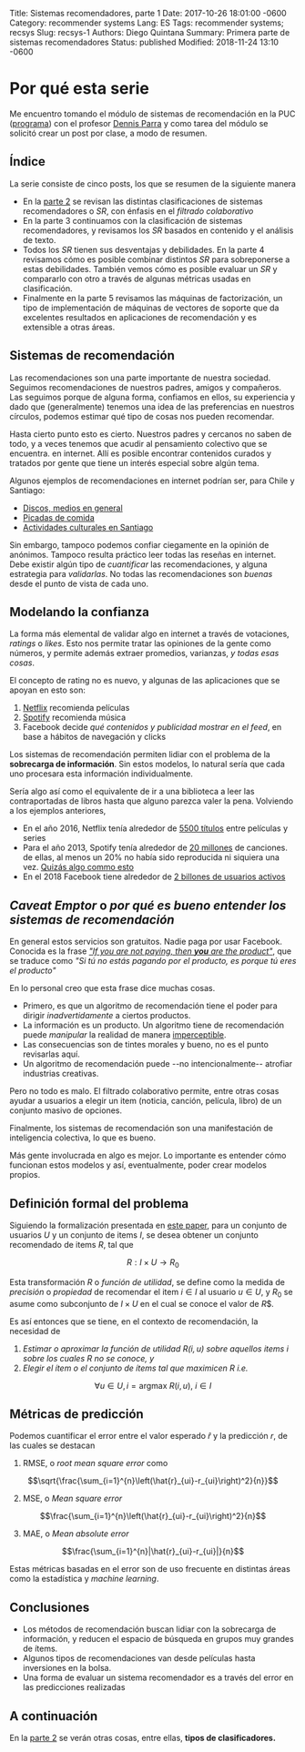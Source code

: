 Title: Sistemas recomendadores, parte 1
Date: 2017-10-26 18:01:00 -0600
Category: recommender systems
Lang: ES
Tags: recommender systems; recsys
Slug: recsys-1
Authors: Diego Quintana
Summary: Primera parte de sistemas recomendadores
Status: published
Modified: 2018-11-24 13:10 -0600

# Por qué esta serie

Me encuentro tomando el módulo de sistemas de recomendación en la PUC
([programa](https://educacionprofesional.ing.uc.cl/?diplomado=diplomado-big-data))
con el profesor [Dennis Parra](http://dparra.sitios.ing.uc.cl/) y como tarea del
 módulo se solicitó crear un post por clase, a modo de resumen.

## Índice

La serie consiste de cinco posts, los que se resumen de la siguiente manera

- En la [parte 2]({filename}/blog/sysrec-2.md) se revisan las distintas
  clasificaciones de sistemas recomendadores o _SR_, con énfasis en el _filtrado colaborativo_
- En la parte 3 continuamos con la clasificación
  de sistemas recomendadores, y revisamos los _SR_ basados en contenido y el análisis de texto.
- Todos los _SR_ tienen sus desventajas y debilidades. En la parte 4
  revisamos cómo es posible combinar distintos _SR_ para sobreponerse a estas
  debilidades. También vemos cómo es posible evaluar un _SR_ y compararlo con
  otro a través de algunas métricas usadas en clasificación.
- Finalmente en la parte 5 revisamos las máquinas
  de factorización, un tipo de implementación de máquinas de vectores de
  soporte que da excelentes resultados en aplicaciones de recomendación y es extensible a otras áreas.

## Sistemas de recomendación

Las recomendaciones son una parte importante de nuestra sociedad.
Seguimos recomendaciones de nuestros padres, amigos y compañeros. Las
seguimos porque de alguna forma, confiamos en ellos, su experiencia y
dado que (generalmente) tenemos una idea de las preferencias en nuestros
círculos, podemos estimar qué tipo de cosas nos pueden recomendar.

Hasta cierto punto esto es cierto. Nuestros padres y cercanos no saben
de todo, y a veces tenemos que acudir al pensamiento colectivo que se encuentra.
en internet. Allí es posible encontrar contenidos curados y tratados por
gente que tiene un interés especial sobre algún tema.

Algunos ejemplos de recomendaciones en internet podrían ser, para Chile y Santiago:

- [Discos, medios en general](http://www.paniko.cl/)
- [Picadas de comida](https://elpicadista.cl/)
- [Actividades culturales en Santiago](http://estoy.cl/)

Sin embargo, tampoco podemos confiar ciegamente en la opinión de anónimos. Tampoco
resulta práctico leer todas las reseñas en internet. Debe existir algún tipo de
_cuantificar_ las recomendaciones, y alguna estrategia para _validarlas_. 
No todas las recomendaciones son _buenas_ desde el punto de vista de cada uno.

## Modelando la confianza

La forma más elemental de validar algo en internet a través de votaciones, _ratings_
o _likes_. Esto nos permite tratar las opiniones de la gente como números, y permite
además extraer promedios, varianzas, _y todas esas cosas_.

El concepto de rating no es nuevo, y algunas de las aplicaciones que se apoyan en esto
son:

1.  [Netflix](http://netflix.com/) recomienda películas
2.  [Spotify](https://mubi.com/) recomienda música
3.  Facebook decide _qué contenidos y publicidad mostrar en el feed_,
     en base a hábitos de navegación y clicks


Los sistemas de recomendación permiten lidiar con el problema de la **sobrecarga de información**.
Sin estos modelos, lo natural sería que cada uno procesara esta información individualmente.

Sería algo así como el equivalente de ir a una biblioteca a leer las
contraportadas de libros hasta que alguno parezca valer la pena. Volviendo a los ejemplos
anteriores,

- En el año 2016, Netflix tenía alrededor de [5500 títulos](http://time.com/4272360/the-number-of-movies-on-netflix-is-dropping-fast/)
  entre películas y series
- Para el año 2013, Spotify tenía alrededor de [20 millones](https://www.digitalmusicnews.com/2013/10/11/songsonspotify/) de canciones.
 de ellas, al menos un 20% no había sido reproducida ni siquiera una vez. [Quizás algo commo esto](https://open.spotify.com/album/0ke5cFySqu1XkaVM4RWUZk)
- En el 2018 Facebook tiene alrededor de [2 billones de usuarios activos](https://www.statista.com/statistics/264810/number-of-monthly-active-facebook-users-worldwide/)


## _Caveat Emptor_ o _por qué es bueno entender los sistemas de recomendación_

En general estos servicios son gratuitos. Nadie paga por usar Facebook.
Conocida es la frase [_"If you are not paying, then **you** are the product"_](https://www.reddit.com/r/explainlikeimfive/comments/2m3f05/eli5_if_something_is_free_you_are_the_product/),
que se traduce como _"Si tú no estás pagando por el producto, es porque tú eres el producto"_

En lo personal creo que esta frase dice muchas cosas.

- Primero, es que un algoritmo de recomendación tiene el poder para dirigir _inadvertidamente_ a ciertos productos.
- La información es un producto. Un algoritmo tiene de recomendación puede _manipular_ la realidad de manera [imperceptible](https://www.theguardian.com/technology/2014/jun/29/facebook-users-emotions-news-feeds).
- Las consecuencias son de tintes morales y bueno, no es el punto revisarlas aquí.
- Un algoritmo de recomendación puede --no intencionalmente-- atrofiar industrias creativas.

Pero no todo es malo. El filtrado colaborativo permite, entre otras cosas ayudar
 a usuarios a elegir un item (noticia, canción, película, libro) de un conjunto
 masivo de opciones.

Finalmente, los sistemas de recomendación son una manifestación de
inteligencia colectiva, lo que es bueno.

Más gente involucrada en algo es mejor. Lo importante es entender cómo funcionan
 estos modelos y así, eventualmente, poder crear modelos propios.

## Definición formal del problema

Siguiendo la formalización presentada en [este paper](http://citeseerx.ist.psu.edu/viewdoc/download?doi=10.1.1.423.5258&rep=rep1&type=pdf),
para un conjunto de usuarios $U$ y un conjunto de items $I$, se desea obtener un
 conjunto recomendado de items $R$, tal que

$$R: I \times U \rightarrow R_0$$

Esta transformación $R$ o _función de utilidad_, se define como la medida de
_precisión_ o _propiedad_ de recomendar el item $i \in I$ al usuario $u \in U$,
 y $R_0$ se asume como subconjunto de $I \times U$ en el cual se conoce el valor de $R$$.

Es así entonces que se tiene, en el contexto de recomendación, la necesidad de

1.  _Estimar o aproximar la función de utilidad $R(i,u)$ sobre aquellos items
     $i$ sobre los cuales $R$ no se conoce, y_
2.  _Elegir el ítem o el conjunto de ítems tal que maximicen $R$ i.e._

$$\forall u \in U, i = \mbox{argmax } R(i,u) \mbox{, }  i \in I$$

## Métricas de predicción

Podemos cuantificar el error entre el valor esperado $\hat{r}$ y la predicción $r$, de las cuales se destacan

1.  RMSE, o _root mean square error_ como

$$\sqrt{\frac{\sum_{i=1}^{n}\left(\hat{r}_{ui}-r_{ui}\right)^2}{n}}$$

2.  MSE, o _Mean square error_

$$\frac{\sum_{i=1}^{n}\left(\hat{r}_{ui}-r_{ui}\right)^2}{n}$$

3.  MAE, o _Mean absolute error_

$$\frac{\sum_{i=1}^{n}|\hat{r}_{ui}-r_{ui}|}{n}$$

Estas métricas basadas en el error son de uso frecuente en distintas áreas como
 la estadística y _machine learning_.

## Conclusiones

- Los métodos de recomendación buscan lidiar con la sobrecarga de información,
y reducen el espacio de búsqueda en grupos muy grandes de ítems.
- Algunos tipos de recomendaciones van desde películas hasta inversiones en la bolsa.
- Una forma de evaluar un sistema recomendador es a través del error en las
  predicciones realizadas

## A continuación

En la [parte 2]({filename}/blog/sysrec-2.md) se verán otras cosas, entre ellas, **tipos de clasificadores.**
